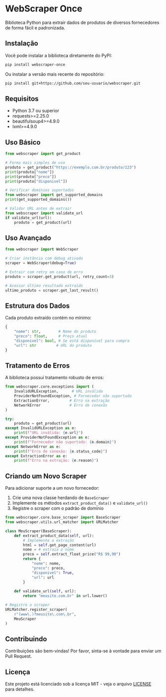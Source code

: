 # WebScraper Once

Biblioteca Python para extrair dados de produtos de diversos fornecedores de forma fácil e padronizada.

## Instalação

Você pode instalar a biblioteca diretamente do PyPI:

```bash
pip install webscraper-once
```

Ou instalar a versão mais recente do repositório:

```bash
pip install git+https://github.com/seu-usuario/webscraper.git
```

## Requisitos

- Python 3.7 ou superior
- requests>=2.25.0
- beautifulsoup4>=4.9.0
- lxml>=4.9.0

## Uso Básico

```python
from webscraper import get_product

# Forma mais simples de uso
produto = get_product("https://exemplo.com.br/produto/123")
print(produto["nome"])
print(produto["preco"])
print(produto["disponivel"])

# Verificar domínios suportados
from webscraper import get_supported_domains
print(get_supported_domains())

# Validar URL antes de extrair
from webscraper import validate_url
if validate_url(url):
    produto = get_product(url)
```

## Uso Avançado

```python
from webscraper import WebScraper

# Criar instância com debug ativado
scraper = WebScraper(debug=True)

# Extrair com retry em caso de erro
produto = scraper.get_product(url, retry_count=3)

# Acessar último resultado extraído
ultimo_produto = scraper.get_last_result()
```

## Estrutura dos Dados

Cada produto extraído contém no mínimo:

```python
{
    "nome": str,        # Nome do produto
    "preco": float,     # Preço atual
    "disponivel": bool, # Se está disponível para compra
    "url": str         # URL do produto
}
```

## Tratamento de Erros

A biblioteca possui tratamento robusto de erros:

```python
from webscraper.core.exceptions import (
    InvalidURLException,      # URL inválida
    ProviderNotFoundException, # Fornecedor não suportado
    ExtractionError,         # Erro na extração
    NetworkError             # Erro de conexão
)

try:
    produto = get_product(url)
except InvalidURLException as e:
    print(f"URL inválida: {e.url}")
except ProviderNotFoundException as e:
    print(f"Fornecedor não suportado: {e.domain}")
except NetworkError as e:
    print(f"Erro de conexão: {e.status_code}")
except ExtractionError as e:
    print(f"Erro na extração: {e.reason}")
```

## Criando um Novo Scraper

Para adicionar suporte a um novo fornecedor:

1. Crie uma nova classe herdando de `BaseScraper`
2. Implemente os métodos `extract_product_data()` e `validate_url()`
3. Registre o scraper com o padrão de domínio

```python
from webscraper.core.base_scraper import BaseScraper
from webscraper.utils.url_matcher import URLMatcher

class MeuScraper(BaseScraper):
    def extract_product_data(self, url):
        # Implemente a extração
        html = self.get_page_content(url)
        nome = # extraia o nome
        preco = self.extract_float_price("R$ 99,90")
        return {
            "nome": nome,
            "preco": preco,
            "disponivel": True,
            "url": url
        }
        
    def validate_url(self, url):
        return "meusite.com.br" in url.lower()

# Registre o scraper
URLMatcher.register_scraper(
    r"(www\.)?meusite\.com\.br",
    MeuScraper
)
```

## Contribuindo

Contribuições são bem-vindas! Por favor, sinta-se à vontade para enviar um Pull Request.

## Licença

Este projeto está licenciado sob a licença MIT - veja o arquivo [LICENSE](LICENSE) para detalhes.